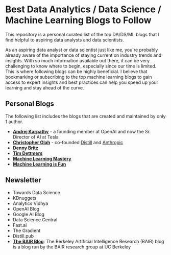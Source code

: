 # Best Data Analytics / Data Science / Machine Learning Blogs to Follow 

This repository is  a personal curated list of the top DA/DS/ML blogs that I find helpful to aspiring data analysts and data scientists. 

As an aspiring data analyst or data scientist just like me, you're probably already aware of the importance of staying current on industry trends and insights. With so much information available out there, it can be very challenging to know where to begin, especially since our time is limited. This is where following blogs can be highly beneficial. I believe that bookmarking or subscribing to the top machine learning blogs to gain access to expert insights and best practices can help you speed up your learning and stay ahead of the curve.

## Personal Blogs
The following list includes the blogs that are created and maintained by only 1 author. 

- **[Andrej Karpathy](http://karpathy.github.io/)** - a founding member at OpenAI and now the Sr. Director of AI at Tesla
- **[Christopher Olah](http://colah.github.io/)** - co-founded [Distill](https://distill.pub/) and [Anthropic](https://www.anthropic.com/)
- **[Denny Britz](https://dennybritz.com/)**
- **[Tim Dettmers](https://timdettmers.com/)**
- **[Machine Learning Mastery](https://machinelearningmastery.com/blog)**
- **[Machine Learning is Fun](https://www.machinelearningisfun.com/)**

## Newsletter
- Towards Data Science
- KDnuggets
- Analytics Vidhya 
- OpenAI Blog
- Google AI Blog
- Data Science Central
- Fast.ai
- The Gradient
- Distill.pub
- **[The BAIR Blog]()**: The Berkeley Artificial Intelligence Research (BAIR) blog is a blog run by the BAIR research group at UC Berkeley
